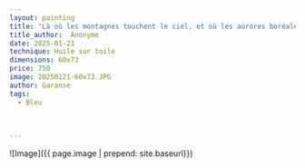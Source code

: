 ```yaml
---
layout: painting
title: "Là où les montagnes touchent le ciel, et où les aurores boréales illuminent la nuit, l'univers murmure ses secrets à ceux qui savent regarder."     
title_author:  Anonyme 
date: 2025-01-21
technique: Huile sur toile
dimensions: 60x73
price: 750
image: 20250121-60x73.JPG
author: Garanse
tags:
  - Bleu
  
  
  
---
```

![Image]({{ page.image | prepend: site.baseurl}})

